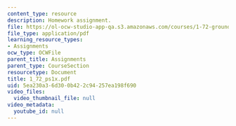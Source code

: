 ```yaml
---
content_type: resource
description: Homework assignment.
file: https://ol-ocw-studio-app-qa.s3.amazonaws.com/courses/1-72-groundwater-hydrology-fall-2005/5ea230a36d300b422c94257ea198f690_1_72_ps1x.pdf
file_type: application/pdf
learning_resource_types:
- Assignments
ocw_type: OCWFile
parent_title: Assignments
parent_type: CourseSection
resourcetype: Document
title: 1_72_ps1x.pdf
uid: 5ea230a3-6d30-0b42-2c94-257ea198f690
video_files:
  video_thumbnail_file: null
video_metadata:
  youtube_id: null
---
```

